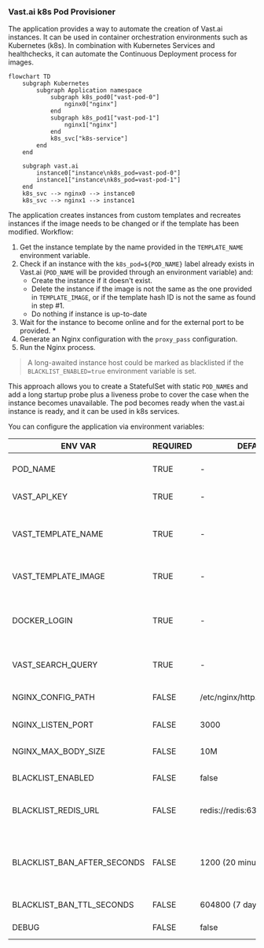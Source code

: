 ### Vast.ai k8s Pod Provisioner

The application provides a way to automate the creation of Vast.ai instances. It can be used in container orchestration environments such as Kubernetes (k8s). In combination with Kubernetes Services and healthchecks, it can automate the Continuous Deployment process for images.

```mermaid
flowchart TD
    subgraph Kubernetes
        subgraph Application namespace
            subgraph k8s_pod0["vast-pod-0"]
                nginx0["nginx"]
            end
            subgraph k8s_pod1["vast-pod-1"]
                nginx1["nginx"]
            end
            k8s_svc["k8s-service"]
        end
    end

    subgraph vast.ai
        instance0["instance\nk8s_pod=vast-pod-0"]
        instance1["instance\nk8s_pod=vast-pod-1"]
    end
    k8s_svc --> nginx0 --> instance0
    k8s_svc --> nginx1 --> instance1
```

The application creates instances from custom templates and recreates instances if the image needs to be changed or if the template has been modified. Workflow:
1. Get the instance template by the name provided in the `TEMPLATE_NAME` environment variable.
2. Check if an instance with the `k8s_pod=${POD_NAME}` label already exists in Vast.ai (`POD_NAME` will be provided through an environment variable) and:
   - Create the instance if it doesn't exist.
   - Delete the instance if the image is not the same as the one provided in `TEMPLATE_IMAGE`, or if the template hash ID is not the same as found in step #1.
   - Do nothing if instance is up-to-date
3. Wait for the instance to become online and for the external port to be provided. *
4. Generate an Nginx configuration with the `proxy_pass` configuration.
5. Run the Nginx process.

> A long-awaited instance host could be marked as blacklisted if the `BLACKLIST_ENABLED=true` environment variable is set.

This approach allows you to create a StatefulSet with static `POD_NAME`s and add a long startup probe plus a liveness probe to cover the case when the instance becomes unavailable. The pod becomes ready when the vast.ai instance is ready, and it can be used in k8s services.

You can configure the application via environment variables:

| ENV VAR                     | REQUIRED | DEFAULT                        | DESCRIPTION                                                              |
|-----------------------------|----------|--------------------------------|--------------------------------------------------------------------------|
| POD_NAME                    | TRUE     | -                              | Unique instance identifier                                               |
| VAST_API_KEY                | TRUE     | -                              | Vast.ai API key                                                          |
| VAST_TEMPLATE_NAME          | TRUE     | -                              | Private template name (will be created in your account)                  |
| VAST_TEMPLATE_IMAGE         | TRUE     | -                              | Target instance image                                                    |
| DOCKER_LOGIN                | TRUE     | -                              | Docker login command in the format `-u <user> -p <password> <host>`      |
| VAST_SEARCH_QUERY           | TRUE     | -                              | Vast [search new instance query](https://vast.ai/docs/search/search-gpus)|
| NGINX_CONFIG_PATH           | FALSE    | /etc/nginx/http.d/default.conf | Path to store the final Nginx config                                     |
| NGINX_LISTEN_PORT           | FALSE    | 3000                           | Nginx listen port                                                        |
| NGINX_MAX_BODY_SIZE         | FALSE    | 10M                            | Nginx `max_body_size` parameter                                          |
| BLACKLIST_ENABLED           | FALSE    | false                          | Enable blacklist logic                                                   |
| BLACKLIST_REDIS_URL         | FALSE    | redis://redis:6379/10          | Redis to be used as blacklist storage                                    |
| BLACKLIST_BAN_AFTER_SECONDS | FALSE    | 1200 (20 minutes)              | Waiting duration before instance marked as banned                        |
| BLACKLIST_BAN_TTL_SECONDS   | FALSE    | 604800 (7 days)                | Host ban duration                                                        |
| DEBUG                       | FALSE    | false                          | Enable debug logs                                                        |
